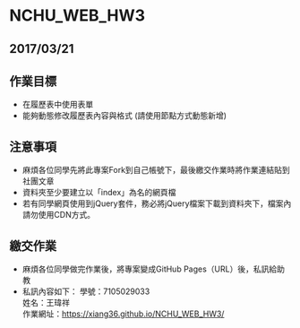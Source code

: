 # NCHU_WEB_HW3

## 2017/03/21

## 作業目標

* 在履歷表中使用表單
* 能夠動態修改履歷表內容與格式 (請使用節點方式動態新增)

## 注意事項

* 麻煩各位同學先將此專案Fork到自己帳號下，最後繳交作業時將作業連結貼到社團文章
* 資料夾至少要建立以「index」為名的網頁檔
* 若有同學網頁使用到jQuery套件，務必將jQuery檔案下載到資料夾下，檔案內請勿使用CDN方式。

## 繳交作業

* 麻煩各位同學做完作業後，將專案變成GitHub Pages（URL）後，私訊給助教
* 私訊內容如下：
學號：7105029033 <br>
姓名：王瑋祥 <br>
作業網址：https://xiang36.github.io/NCHU_WEB_HW3/
